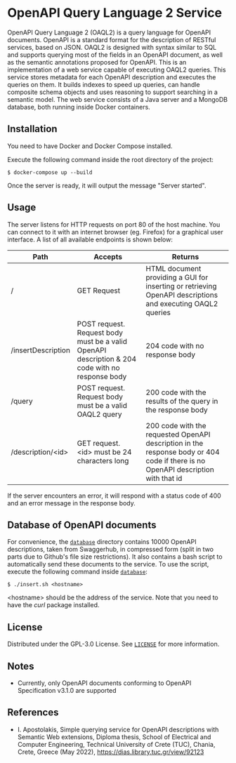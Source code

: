 OpenAPI Query Language 2 Service
================================
OpenAPI Query Language 2 (OAQL2) is a query language for OpenAPI documents. OpenAPI is a standard format for the description of RESTful services, based on JSON. OAQL2 is designed with syntax similar to SQL and supports querying most of the fields in an OpenAPI document, as well as the semantic annotations proposed for OpenAPI. This is an implementation of a web service capable of executing OAQL2 queries. This service stores metadata for each OpenAPI description and executes the queries on them. It builds indexes to speed up queries, can handle composite schema objects and uses reasoning to support searching in a semantic model. The web service consists of a Java server and a MongoDB database, both running inside Docker containers.

## Installation
You need to have Docker and Docker Compose installed.

Execute the following command inside the root directory of the project:

    $ docker-compose up --build
    
Once the server is ready, it will output the message "Server started".

## Usage
The server listens for HTTP requests on port 80 of the host machine. You can connect to it with an internet browser (eg. Firefox) for a graphical user interface. A list of all available endpoints is shown below:

| Path                | Accepts                                                                                               | Returns                                                                                                                          |
|---------------------|-------------------------------------------------------------------------------------------------------|----------------------------------------------------------------------------------------------------------------------------------|
| /                   | GET Request                                                                                           | HTML document providing a GUI for inserting or retrieving OpenAPI descriptions and executing OAQL2 queries            |
| /insertDescription  | POST request.<br /> Request body must be a valid OpenAPI description & 204 code with no response body | 204 code with no response body                                                                                                   |
| /query              | POST request.<br /> Request body must be a valid OAQL2 query                                          | 200 code with the results of the query in the response body                                                                      |
| /description/\<id\> | GET request.<br /> \<id\> must be 24 characters long                                                  | 200 code with the requested OpenAPI description in the response body or 404 code if there is no OpenAPI description with that id |

If the server encounters an error, it will respond with a status code of 400 and an error message in the response body. 

## Database of OpenAPI documents
For convenience, the [`database`](database) directory contains 10000 OpenAPI descriptions, taken from Swaggerhub, in compressed form (split in two parts due to Github's file size restrictions). It also contains a bash script to automatically send these documents to the service. To use the script, execute the following command inside [`database`](database):

    $ ./insert.sh <hostname> 

\<hostname\> should be the address of the service. Note that you need to have the *curl* package installed.

## License
Distributed under the GPL-3.0 License. See [`LICENSE`](LICENSE) for more information.

## Notes
- Currently, only OpenAPI documents conforming to OpenAPI Specification v3.1.0 are supported

## References
- I. Apostolakis, Simple querying service for OpenAPI descriptions with Semantic Web extensions, Diploma thesis, School of Electrical and Computer Engineering, Technical University of Crete (TUC), Chania, Crete, Greece (May 2022), https://dias.library.tuc.gr/view/92123
